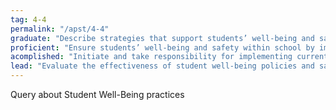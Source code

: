 ```yaml
---
tag: 4-4
permalink: "/apst/4-4"
graduate: "Describe strategies that support students’ well-being and safety working within school and/or system, curriculum and legislative requirements."
proficient: "Ensure students’ well-being and safety within school by implementing school and/ or system, curriculum and legislative requirements."
acomplished: "Initiate and take responsibility for implementing current school and/ or system, curriculum and legislative requirements to ensure student wellbeing and safety."
lead: "Evaluate the effectiveness of student well-being policies and safe working practices using current school and/ or system, curriculum and legislative requirements and assist colleagues to update their practices."
---
```

Query about Student Well-Being practices